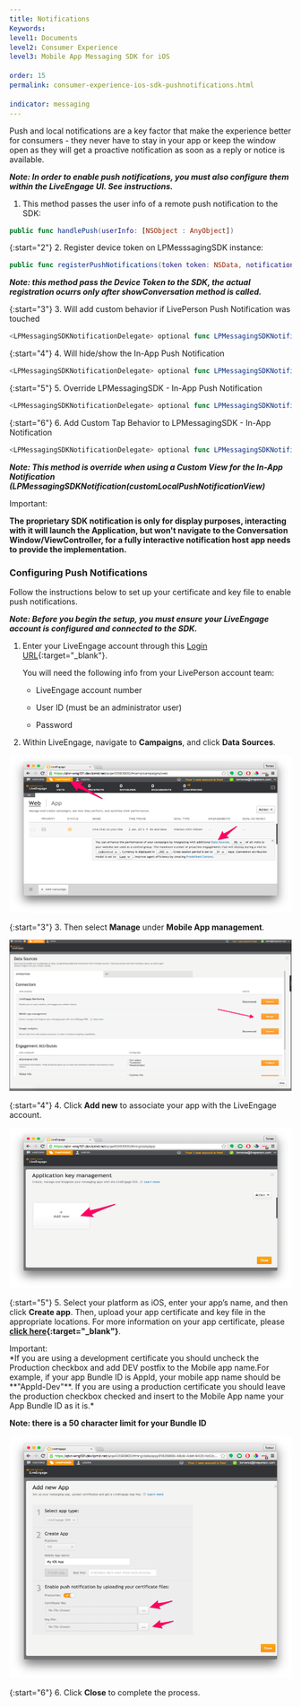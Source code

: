 ```yaml
---
title: Notifications
Keywords:
level1: Documents
level2: Consumer Experience
level3: Mobile App Messaging SDK for iOS

order: 15
permalink: consumer-experience-ios-sdk-pushnotifications.html

indicator: messaging
---
```


Push and local notifications are a key factor that make the experience better for consumers - they never have to stay in your app or keep the window open as they will get a proactive notification as soon as a reply or notice is available.

_**Note: In order to enable push notifications, you must also configure them within the LiveEngage UI.  See instructions.**_

1. This method passes the user info of a remote push notification to the SDK:

```swift
public func handlePush(userInfo: [NSObject : AnyObject])
```

{:start="2"}
2. Register device token on LPMesssagingSDK instance:

```swift
public func registerPushNotifications(token token: NSData, notificationDelegate: LPMessagingSDKNotificationDelegate? = nil, alternateBundleID: String? = nil)
```

_**Note: this method pass the Device Token to the SDK, the actual registration ocurrs only after showConversation method is called.**_

{:start="3"}
3. Will add custom behavior if LivePerson Push Notification was touched

```swift
<LPMessagingSDKNotificationDelegate> optional func LPMessagingSDKNotification(didReceivePushNotification notification: LPNotification)
```

{:start="4"}
4. Will hide/show the In-App Push Notification

```swift
<LPMessagingSDKNotificationDelegate> optional func LPMessagingSDKNotification(shouldShowPushNotification notification: LPNotification) -> Bool
```

{:start="5"}
5. Override LPMessagingSDK - In-App Push Notification

```swift
<LPMessagingSDKNotificationDelegate> optional func LPMessagingSDKNotification(customLocalPushNotificationView notification: LPNotification) -> UIView
```

{:start="6"}
6. Add Custom Tap Behavior to LPMessagingSDK - In-App Notification

```swift
<LPMessagingSDKNotificationDelegate> optional func LPMessagingSDKNotification(notificationTapped notification: LPNotification)
```

_**Note: This method is override when using a Custom View for the In-App Notification (LPMessagingSDKNotification(customLocalPushNotificationView)**_

<div class="important">
Important:
</div>

**The proprietary SDK notification is only for display purposes, interacting with it will launch the Application, but won't navigate to the Conversation Window/ViewController, for a fully interactive notification host app needs to provide the implementation.**

### Configuring Push Notifications

Follow the instructions below to set up your certificate and key file to enable push notifications.

_**Note: Before you begin the setup, you must ensure your LiveEngage account is configured and connected to the SDK.**_

1. Enter your LiveEngage account through this [Login URL](https://authentication.liveperson.net/login.html?lpservice=liveEngage&servicepath=a%2F~~accountid~~%2F%23%2C~~ssokey~~){:target="_blank"}.

	You will need the following info from your LivePerson account team:

	* LiveEngage account number

	* User ID (must be an administrator user)

	* Password

2. Within LiveEngage, navigate to **Campaigns**, and click **Data Sources**.

![campaigns](img/campaigns.png)

{:start="3"}
3. Then select **Manage** under **Mobile App management**.

![app](img/mobieAppManagement.png)

{:start="4"}
4. Click **Add new** to associate your app with the LiveEngage account.

![keymanagement](img/keymanagement.png)

{:start="5"}
5. Select your platform as iOS, enter your app’s name, and then click **Create app**. Then, upload your app certificate and key file in the appropriate locations. For more information on your app certificate, please **[click here](consumer-experience-ios-sdk-createcertificate.html){:target="_blank"}**.

<div class="important">
Important:
</div>
*If you are using a development certificate you should uncheck the Production checkbox and add DEV postfix to the Mobile app name.For example, if your app Bundle ID is AppId, your mobile app name should be **"AppId-Dev"**. If you are using a production certificate you should leave the production checkbox checked and insert to the Mobile App name your App Bundle ID as it is.*

**Note: there is a 50 character limit for your Bundle ID**

![newapp](img/newapp.png)

{:start="6"}
6. Click **Close** to complete the process.
